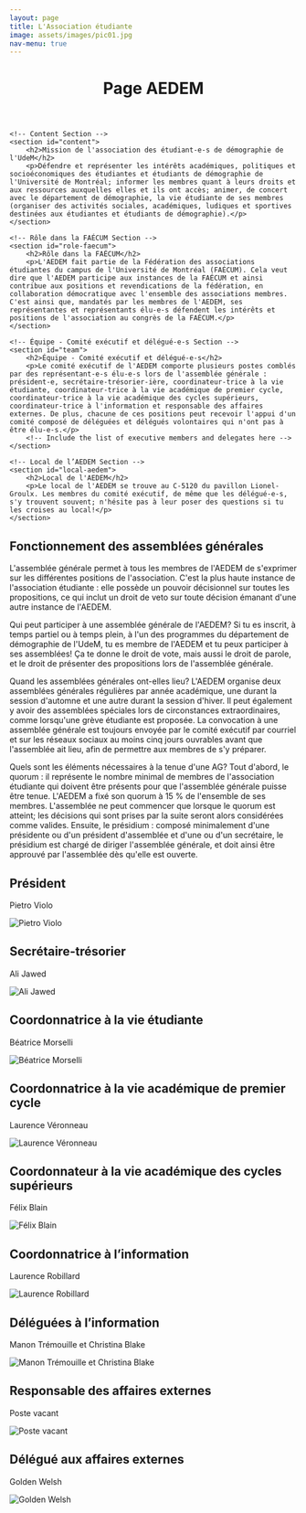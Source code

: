 ```yaml
---
layout: page
title: L'Association étudiante
image: assets/images/pic01.jpg
nav-menu: true
---
```


<!-- Main -->
<div id="main" class="alt">
<html lang="en">
<head>
    <meta charset="UTF-8">
    <meta name="viewport" content="width=device-width, initial-scale=1.0">
    <title>Page AEDEM</title>
    <!-- Add your CSS and JavaScript links here -->
</head>
<body>
    <!-- Header -->
    <header>
        <h1>Page AEDEM</h1>
    </header>

    <!-- Content Section -->
    <section id="content">
        <h2>Mission de l'association des étudiant-e-s de démographie de l'UdeM</h2>
        <p>Défendre et représenter les intérêts académiques, politiques et socioéconomiques des étudiantes et étudiants de démographie de l'Université de Montréal; informer les membres quant à leurs droits et aux ressources auxquelles elles et ils ont accès; animer, de concert avec le département de démographie, la vie étudiante de ses membres (organiser des activités sociales, académiques, ludiques et sportives destinées aux étudiantes et étudiants de démographie).</p>
    </section>

    <!-- Rôle dans la FAÉCUM Section -->
    <section id="role-faecum">
        <h2>Rôle dans la FAÉCUM</h2>
        <p>L'AEDEM fait partie de la Fédération des associations étudiantes du campus de l'Université de Montréal (FAÉCUM). Cela veut dire que l'AEDEM participe aux instances de la FAÉCUM et ainsi contribue aux positions et revendications de la fédération, en collaboration démocratique avec l'ensemble des associations membres. C'est ainsi que, mandatés par les membres de l'AEDEM, ses représentantes et représentants élu-e-s défendent les intérêts et positions de l'association au congrès de la FAÉCUM.</p>
    </section>

    <!-- Équipe - Comité exécutif et délégué-e-s Section -->
    <section id="team">
        <h2>Équipe - Comité exécutif et délégué-e-s</h2>
        <p>Le comité exécutif de l'AEDEM comporte plusieurs postes comblés par des représentant-e-s élu-e-s lors de l'assemblée générale : président-e, secrétaire-trésorier-ière, coordinateur-trice à la vie étudiante, coordinateur-trice à la vie académique de premier cycle, coordinateur-trice à la vie académique des cycles supérieurs, coordinateur-trice à l'information et responsable des affaires externes. De plus, chacune de ces positions peut recevoir l'appui d'un comité composé de déléguées et délégués volontaires qui n'ont pas à être élu-e-s.</p>
        <!-- Include the list of executive members and delegates here -->
    </section>

    <!-- Local de l’AEDEM Section -->
    <section id="local-aedem">
        <h2>Local de l'AEDEM</h2>
        <p>Le local de l'AEDEM se trouve au C-5120 du pavillon Lionel-Groulx. Les membres du comité exécutif, de même que les délégué-e-s, s'y trouvent souvent; n'hésite pas à leur poser des questions si tu les croises au local!</p>
    </section>

<!-- Fonctionnement des assemblées générales Section -->
<section id="assemblies">
    <h2>Fonctionnement des assemblées générales</h2>
    <p>L'assemblée générale permet à tous les membres de l'AEDEM de s'exprimer sur les différentes positions de l'association. C'est la plus haute instance de l'association étudiante : elle possède un pouvoir décisionnel sur toutes les propositions, ce qui inclut un droit de veto sur toute décision émanant d'une autre instance de l'AEDEM.</p>
    <p>Qui peut participer à une assemblée générale de l'AEDEM? Si tu es inscrit, à temps partiel ou à temps plein, à l'un des programmes du département de démographie de l'UdeM, tu es membre de l'AEDEM et tu peux participer à ses assemblées! Ça te donne le droit de vote, mais aussi le droit de parole, et le droit de présenter des propositions lors de l'assemblée générale.</p>
    <p>Quand les assemblées générales ont-elles lieu? L'AEDEM organise deux assemblées générales régulières par année académique, une durant la session d'automne et une autre durant la session d'hiver. Il peut également y avoir des assemblées spéciales lors de circonstances extraordinaires, comme lorsqu'une grève étudiante est proposée. La convocation à une assemblée générale est toujours envoyée par le comité exécutif par courriel et sur les réseaux sociaux au moins cinq jours ouvrables avant que l'assemblée ait lieu, afin de permettre aux membres de s'y préparer.</p>
    <p>Quels sont les éléments nécessaires à la tenue d'une AG? Tout d'abord, le quorum : il représente le nombre minimal de membres de l'association étudiante qui doivent être présents pour que l'assemblée générale puisse être tenue. L'AEDEM a fixé son quorum à 15 % de l'ensemble de ses membres. L'assemblée ne peut commencer que lorsque le quorum est atteint; les décisions qui sont prises par la suite seront alors considérées comme valides. Ensuite, le présidium : composé minimalement d'une présidente ou d'un président d'assemblée et d'une ou d'un secrétaire, le présidium est chargé de diriger l'assemblée générale, et doit ainsi être approuvé par l'assemblée dès qu'elle est ouverte.</p>
</section>
</body>
</html>




<!-- Membres -->

<section class="members-container">
  <div class="member">
    <div class="member-text">
      <h2>Président</h2>
      <p>Pietro Violo</p>
    </div>
    <div class="member-image">
      <img src="path_to_image_for_Pietro.jpg" alt="Pietro Violo">
    </div>
  </div>
  <div class="member">
    <div class="member-text">
      <h2>Secrétaire-trésorier</h2>
      <p>Ali Jawed</p>
    </div>
    <div class="member-image">
      <img src="path_to_image_for_Ali.jpg" alt="Ali Jawed">
    </div>
  </div>
  <div class="member">
    <div class="member-text">
      <h2>Coordonnatrice à la vie étudiante</h2>
      <p>Béatrice Morselli</p>
    </div>
    <div class="member-image">
      <img src="path_to_image_for_Béatrice.jpg" alt="Béatrice Morselli">
    </div>
  </div>
  <div class="member">
    <div class="member-text">
      <h2>Coordonnatrice à la vie académique de premier cycle</h2>
      <p>Laurence Véronneau</p>
    </div>
    <div class="member-image">
      <img src="path_to_image_for_Laurence_V.jpg" alt="Laurence Véronneau">
    </div>
  </div>
  <div class="member">
    <div class="member-text">
      <h2>Coordonnateur à la vie académique des cycles supérieurs</h2>
      <p>Félix Blain</p>
    </div>
    <div class="member-image">
      <img src="path_to_image_for_Félix.jpg" alt="Félix Blain">
    </div>
  </div>
  <div class="member">
    <div class="member-text">
      <h2>Coordonnatrice à l’information</h2>
      <p>Laurence Robillard</p>
    </div>
    <div class="member-image">
      <img src="path_to_image_for_Laurence_R.jpg" alt="Laurence Robillard">
    </div>
  </div>
  <div class="member">
    <div class="member-text">
      <h2>Déléguées à l’information</h2>
      <p>Manon Trémouille et Christina Blake</p>
    </div>
    <div class="member-image">
      <img src="path_to_image_for_Manon_and_Christina.jpg" alt="Manon Trémouille et Christina Blake">
    </div>
  </div>
  <div class="member">
    <div class="member-text">
      <h2>Responsable des affaires externes</h2>
      <p>Poste vacant</p>
    </div>
    <div class="member-image">
      <!-- You can leave this section blank or put a placeholder image for the vacant position -->
      <img src="path_to_placeholder_image.jpg" alt="Poste vacant">
    </div>
  </div>
  <div class="member">
    <div class="member-text">
      <h2>Délégué aux affaires externes</h2>
      <p>Golden Welsh</p>
    </div>
    <div class="member-image">
      <img src="path_to_image_for_Golden.jpg" alt="Golden Welsh">
    </div>
  </div>
</section>

